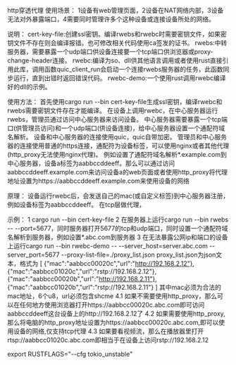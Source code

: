 http穿透代理
使用场景：
1设备有web管理页面，2设备在NAT网络内部，3设备无法对外暴露端口，4需要同时管理许多个这种设备或连接设备所处的网络。

说明：
cert-key-file:创建ssl密钥。编译rwebs和rwebc时需要密钥文件，如果密钥文件不存在则会编译报错。也可修改相关代码使用ca签发的证书。
rwebs:中转服务器，需要暴露一个udp端口供设备连接要一个tcp端口供浏览器或proxy-change-header连接。
rwebc:编译为so、dll供其他语言调用或者使用rust直接引用此库，调用函数quic_client_run会启动一个连接rwebs服务器的任务，此函数同步运行，直到出错时返回错误代码。
rwebc-demo:一个使用rust调用rwebc编译好的dll的示例。

使用方法：
首先使用cargo run --bin cert-key-file生成ssl密钥，编译rwebc和rwebs需要密钥文件存在才能编译。
在设备上调用rwebc，在中心服务器运行rwebs，管理员通过访问中心服务器来访问设备。
中心服务器需要暴露一个tcp端口(供管理员访问)和一个udp端口(供设备连接)，给中心服务器设置一个通配符域名解析。
设备和中心服务器的连接使用quic，quic自带加密。
管理员和中心服务器的连接使用普通的https连接，通配符为设备标签，可以使用nginx或者其他代理(http_proxy无法使用nginx代理)。
例如设置了通配符域名解析*.example.com到中心服务器，设备a标签为aabbccddeeff。那么可以通过访问aabbccddeeff.example.com来访问设备a的web页面或者使用http_proxy将代理地址设置为https://aabbccddeeff.example.com来使用设备的网络

原理：
设备运行rwebc后，会发送自己的mac(或自定义标签)到中心服务器注册，例如设备标签为aabbccddeeff。
在tcp层做代理，

示例：
1 cargo run --bin cert-key-file
2 在服务器上运行cargo run --bin rwebs -- --port=5677，同时服务器打开5677的tcp和udp端口，同时设置一个通配符域名解析到服务器，例如设置*.abc.com到服务器
3 在无法暴露公网ip和端口的设备上运行cargo run --bin rwebc-demo -- --server_host=server.abc.com --server_port=5677 --proxy-list-file=./proxy_list.json
    proxy_list.json为json文本，格式为
    [
    {"mac":"aabbcc00020c","url":"http://192.168.2.12"},
    {"mac":"aabbcc01020c","url":"rstp://192.168.2.12"},
    {"mac":"aabbcc00020b","url":"http://192.168.2.11"},
    {"mac":"aabbcc01020b","url":"rstp://192.168.2.11"}
    ]
    其中mac必须为合法的mac地址，6个u8，url必须包含shcme
4.1 如果不需要使用http_proxy，那么可以在任何地方使用浏览器打开https://aabbcc00020c.abc.com即可访问aabbccddeeff这台设备上的http://192.168.2.12了
4.2 如果需要使用http_proxy,那么将电脑的http_proxy地址设置为https://aabbcc00020c.abc.com,即可以使用设备的网络,仅支持tcp代理
4.3 如果要看视频流，那么在播放器里打开rtsp://aabbcc01020c.abc.com即相当于在设备上访问rstp://192.168.2.12

export RUSTFLAGS="--cfg tokio_unstable"